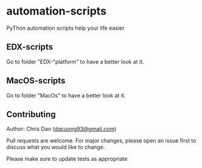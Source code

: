 # automation-scripts
PyThon automation scripts help your life easier

## EDX-scripts
Go to folder "EDX-"platform" to have a better look at it.

## MacOS-scripts
Go to folder "MacOs" to have a better look at it.

## Contributing
Author: Chris Dao (dqcuong93@gmail.com)

Pull requests are welcome. For major changes, please open an issue first to discuss what you would like to change.

Please make sure to update tests as appropriate

